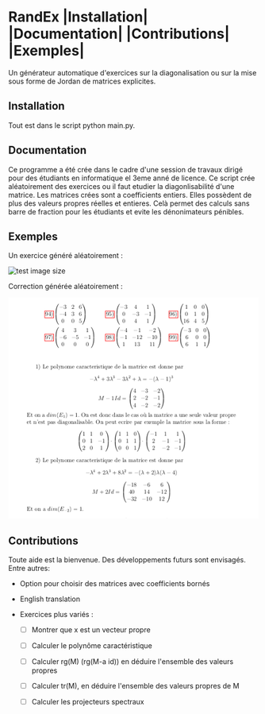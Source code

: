 


RandEx |Installation| |Documentation| |Contributions| |Exemples|
=============================================================

Un générateur automatique d'exercices sur la diagonalisation ou sur la mise sous forme de Jordan de matrices explicites.

Installation
------------
Tout est dans le script python main.py.

Documentation
-------------
Ce programme a été crée dans le cadre d'une session de travaux dirigé pour des étudiants en informatique el 3eme anné de licence. Ce script crée aléatoirement des exercices ou il faut etudier la diagonlisabilité d'une matrice. Les matrices crées sont a coefficients entiers. Elles possèdent de plus des valeurs propres réelles et entieres. Celà permet des calculs sans barre de fraction pour les étudiants et evite les dénonimateurs pénibles.

Exemples
--------

Un exercice généré aléatoirement :

![test image size](master/screenshot_001.png)

Correction générée aléatoirement :

![test image size](https://raw.githubusercontent.com/Montagnard/randex/master/screenshot_002.png)

Contributions
------------

Toute aide est la bienvenue.
Des développements futurs sont envisagés. Entre autres:

- Option pour choisir des matrices avec coefficients bornés

- English translation

- Exercices plus variés :

  - [ ] Montrer que x est un vecteur propre
  - [ ] Calculer le polynôme caractéristique
  - [ ] Calculer rg(M) (rg(M-a id)) en déduire l'ensemble des valeurs propres
  - [ ] Calculer tr(M), en déduire l'ensemble des valeurs propres de M
  - [ ] Calculer les projecteurs spectraux

